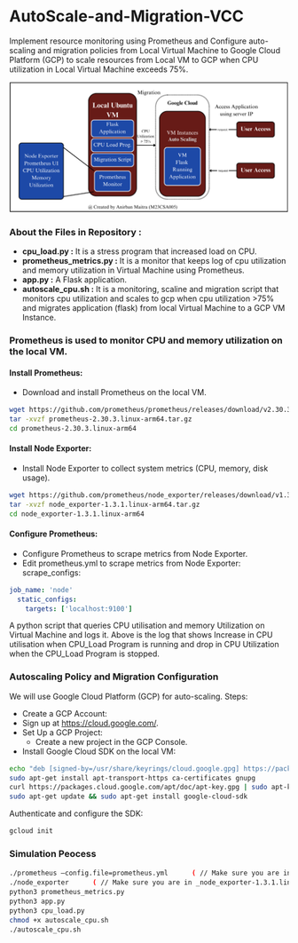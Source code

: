 # AutoScale-and-Migration-VCC
Implement resource monitoring using Prometheus and Configure auto-scaling and migration policies from Local Virtual Machine to Google Cloud Platform (GCP) to scale resources from Local VM to GCP when CPU utilization in Local Virtual Machine exceeds 75%.

![Alt text](vcc_assign3.png)


### About the Files in Repository :

- **cpu_load.py :** It is a stress program that increased load on CPU.
- **prometheus_metrics.py :** It is a monitor that keeps log of cpu utilization and memory utilization in Virtual Machine using Prometheus.
- **app.py :** A Flask application.
- **autoscale_cpu.sh :** It is a monitoring, scaline and migration script that monitors cpu utilization and scales to gcp when cpu utilization >75% and migrates application (flask) from local Virtual Machine to a GCP VM Instance.

  
### Prometheus is used to monitor CPU and memory utilization on the local VM.

#### Install Prometheus:
- Download and install Prometheus on the local VM.
```bash
wget https://github.com/prometheus/prometheus/releases/download/v2.30.3/prometheus-2.30.3.linux-amd64.tar.gz
tar -xvzf prometheus-2.30.3.linux-arm64.tar.gz
cd prometheus-2.30.3.linux-arm64
```


#### Install Node Exporter:
- Install Node Exporter to collect system metrics (CPU, memory, disk usage).
```bash
wget https://github.com/prometheus/node_exporter/releases/download/v1.3.1/node_exporter-1.3.1.linux-amd64.tar.gz
tar -xvzf node_exporter-1.3.1.linux-arm64.tar.gz
cd node_exporter-1.3.1.linux-arm64
```


#### Configure Prometheus:

- Configure Prometheus to scrape metrics from Node Exporter.
- Edit prometheus.yml to scrape metrics from Node Exporter: scrape_configs:
```yml
job_name: 'node'
  static_configs:
    targets: ['localhost:9100']
```

A python script that queries CPU utilisation and memory Utilization on Virtual Machine and logs it. Above is the log that shows Increase in CPU utilisation when CPU_Load Program is running and drop in CPU Utilization when the CPU_Load Program is stopped.



### Autoscaling Policy and Migration Configuration 
We will use Google Cloud Platform (GCP) for auto-scaling.
Steps:
- Create a GCP Account:
- Sign up at https://cloud.google.com/.
- Set Up a GCP Project:
  - Create a new project in the GCP Console.
- Install Google Cloud SDK on the local VM:
```bash
echo "deb [signed-by=/usr/share/keyrings/cloud.google.gpg] https://packages.cloud.google.com/apt cloud-sdk main" | sudo tee -a /etc/apt/sources.list.d/google-cloud-sdk.list
sudo apt-get install apt-transport-https ca-certificates gnupg
curl https://packages.cloud.google.com/apt/doc/apt-key.gpg | sudo apt-key --keyring /usr/share/keyrings/cloud.google.gpg add -
sudo apt-get update && sudo apt-get install google-cloud-sdk 
```
Authenticate and configure the SDK:
```bash
gcloud init
```


### Simulation Peocess
```sh
./prometheus —config.file=prometheus.yml      ( // Make sure you are in _prometheus-2.30.3.linux-arm64_ directory then run the command.)
./node_exporter      ( // Make sure you are in _node_exporter-1.3.1.linux-arm64_ diectory then run the node_exporter script.)
python3 prometheus_metrics.py    
python3 app.py
python3 cpu_load.py
chmod +x autoscale_cpu.sh
./autoscale_cpu.sh
```
